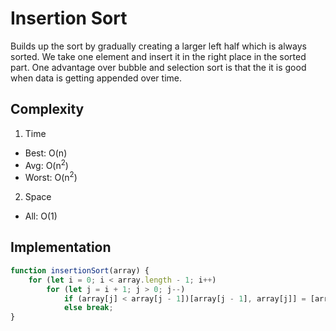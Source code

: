 # Insertion Sort
Builds up the sort by gradually creating a larger left half which is always sorted. 
We take one element and insert it in the right place in the sorted part. One advantage over bubble and selection sort is that the it is good when data is getting appended over time.

## Complexity
1. Time
* Best: O(n)
* Avg: O(n<sup>2</sup>)
* Worst: O(n<sup>2</sup>)


2. Space
* All: O(1)

## Implementation
```javascript
function insertionSort(array) {
    for (let i = 0; i < array.length - 1; i++)
        for (let j = i + 1; j > 0; j--)
            if (array[j] < array[j - 1])[array[j - 1], array[j]] = [array[j], array[j - 1]];
            else break;
}
```
